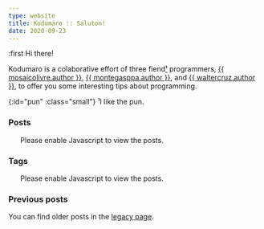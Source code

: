 ```yaml
---
type: website
title: Kodumaro :: Saluton!
date: 2020-09-23
---
```

[legacy page]: /legacy.html
[montegasppa]: {{{montegasppa.url}}}
[mosaicolivre]: {{{mosaicolivre.url}}}
[waltercruz]: {{{waltercruz.url}}}

:first Hi there!

Kodumaro is a colaborative effort of three fiend[¹](#pun) programmers,
[{{ mosaicolivre.author }}][mosaicolivre],
[{{ montegasppa.author }}][montegasppa], and
[{{ waltercruz.author }}][waltercruz], to offer you some interesting tips about
programming.

{:id="pun" :class="small"} ¹I like the pun.

### Posts

<ul id="postsList">
  <noscript>Please enable Javascript to view the posts.</noscript>
</ul>

### Tags

<ul id="tagsList">
  <noscript>Please enable Javascript to view the posts.</noscript>
</ul>

### Previous posts

You can find older posts in the [legacy page][].

<script>
  var urlParams = new URLSearchParams(window.location.search)
  var currentTag = urlParams.get('tag')

  if (currentTag) {
    $('#posts').text('Posts at ')
    $('#posts').append('<code>' + currentTag + '</code>')
    $('#postsList').append('<li><a href="/">Back home</a></li>')
    $.getJSON('/tags/' + currentTag + '.json', function(posts) {
      for (var post of posts) {
        $('#postsList').append(
          '<li><small>[' + post.date + ']</small> <a href="' + post.url + '">' + post.title + '</a></li>'
        )
      }
    })

  } else {
    $('#posts').text('Latest posts')
    $.getJSON('/posts.json', function(posts) {
      for (var post of posts) {
        $('#postsList').append(
          '<li><small>[' + post.date + ']</small> <a href="' + post.url + '">' + post.title + '</a></li>'
        )
      }
    })
  }

  $.getJSON('/tags.json', function(tags) {
    for (var tag of tags) {
      $('#tagsList').append('<li><a href="/?tag=' + tag + '"><code>' + tag.replace(/-/g, ' ') + '</code></a></li>')
    }
  })
</script>
